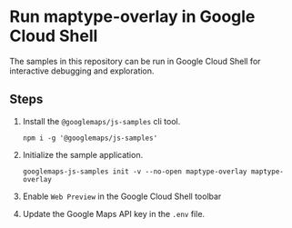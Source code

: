 # Run maptype-overlay in Google Cloud Shell

The samples in this repository can be run in Google Cloud Shell for interactive debugging and exploration.

## Steps

1. Install the `@googlemaps/js-samples` cli tool.

    ```
    npm i -g '@googlemaps/js-samples'
    ```
1. Initialize the sample application. 
    ```
    googlemaps-js-samples init -v --no-open maptype-overlay maptype-overlay
    ```
1. Enable `Web Preview` in the Google Cloud Shell toolbar
1. Update the Google Maps API key in the `.env` file.
